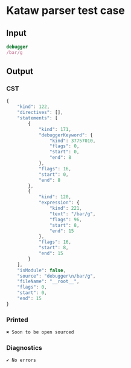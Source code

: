 # Kataw parser test case

## Input

`````js
debugger
/bar/g
`````

## Output

### CST

```javascript
{
    "kind": 122,
    "directives": [],
    "statements": [
        {
            "kind": 171,
            "debuggerKeyword": {
                "kind": 37757010,
                "flags": 0,
                "start": 0,
                "end": 8
            },
            "flags": 16,
            "start": 0,
            "end": 8
        },
        {
            "kind": 120,
            "expression": {
                "kind": 221,
                "text": "/bar/g",
                "flags": 96,
                "start": 8,
                "end": 15
            },
            "flags": 16,
            "start": 8,
            "end": 15
        }
    ],
    "isModule": false,
    "source": "debugger\n/bar/g",
    "fileName": "__root__",
    "flags": 0,
    "start": 0,
    "end": 15
}
```

### Printed

```javascript
✖ Soon to be open sourced
```

### Diagnostics

```javascript
✔ No errors
```

